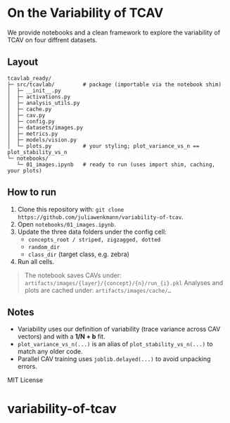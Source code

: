 
# On the Variability of TCAV

We provide notebooks and a clean framework to explore the variability of TCAV on four diffrent datasets. 

## Layout
```
tcavlab_ready/
├─ src/tcavlab/         # package (importable via the notebook shim)
│  ├─ __init__.py
│  ├─ activations.py
│  ├─ analysis_utils.py
│  ├─ cache.py
│  ├─ cav.py
│  ├─ config.py
│  ├─ datasets/images.py
│  ├─ metrics.py
│  ├─ models/vision.py
│  └─ plots.py          # your styling; plot_variance_vs_n == plot_stability_vs_n
└─ notebooks/
   └─ 01_images.ipynb   # ready to run (uses import shim, caching, your plots)
```

## How to run
1. Clone this repository with: ```git clone https://github.com/juliawenkmann/variability-of-tcav```.
3. Open `notebooks/01_images.ipynb`.
4. Update the three data folders under the config cell:
   - `concepts_root / striped, zigzagged, dotted`
   - `random_dir`
   - `class_dir` (target class, e.g. zebra)
5. Run all cells.

> The notebook saves CAVs under: `artifacts/images/{layer}/{concept}/{n}/run_{i}.pkl`
> Analyses and plots are cached under: `artifacts/images/cache/…`

## Notes
- Variability uses our definition of variability (trace variance across CAV vectors) and with a **1/N + b** fit.
- `plot_variance_vs_n(...)` is an alias of `plot_stability_vs_n(...)` to match any older code.
- Parallel CAV training uses `joblib.delayed(...)` to avoid unpacking errors.

MIT License
# variability-of-tcav
